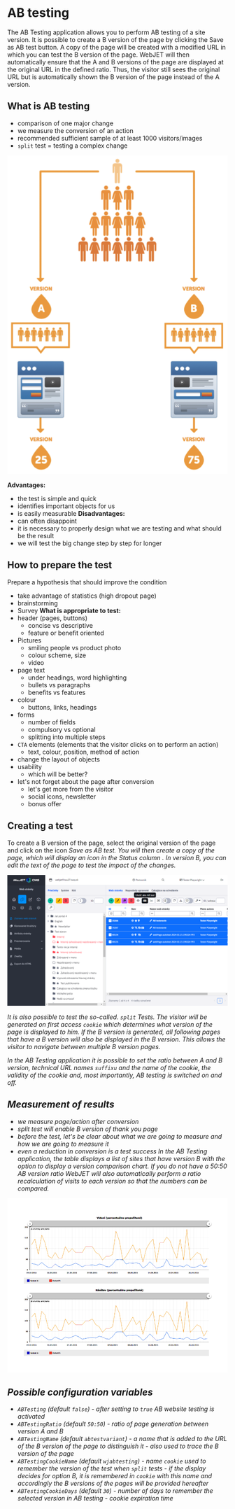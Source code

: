 # AB testing

The AB Testing application allows you to perform AB testing of a site version. It is possible to create a B version of the page by clicking the Save as AB test button. A copy of the page will be created with a modified URL in which you can test the B version of the page. WebJET will then automatically ensure that the A and B versions of the page are displayed at the original URL in the defined ratio. Thus, the visitor still sees the original URL but is automatically shown the B version of the page instead of the A version.

## What is AB testing

- comparison of one major change
- we measure the conversion of an action
- recommended sufficient sample of at least 1000 visitors/images
- `split` test = testing a complex change

![](how-it-works.png)

**Advantages:**
- the test is simple and quick
- identifies important objects for us
- is easily measurable
**Disadvantages:**
- can often disappoint
- it is necessary to properly design what we are testing and what should be the result
- we will test the big change step by step for longer

## How to prepare the test

Prepare a hypothesis that should improve the condition

- take advantage of statistics (high dropout page)
- brainstorming
- Survey
**What is appropriate to test:**
- header (pages, buttons)
	- concise vs descriptive
	- feature or benefit oriented
- Pictures
	- smiling people vs product photo
	- colour scheme, size
	- video
- page text
	- under headings, word highlighting
	- bullets vs paragraphs
	- benefits vs features
- colour
	- buttons, links, headings
- forms
	- number of fields
	- compulsory vs optional
	- splitting into multiple steps
- `CTA` elements (elements that the visitor clicks on to perform an action)
	- text, colour, position, method of action
- change the layout of objects
- usability
	- which will be better?
- let's not forget about the page after conversion
	- let's get more from the visitor
	- social icons, newsletter
	- bonus offer
## Creating a test

To create a B version of the page, select the original version of the page and click on the icon <i class="fas fa-restroom" /> Save as AB test. You will then create a copy of the page, which will display an icon in the Status column <i class="fas fa-restroom" />. In version B, you can edit the text of the page to test the impact of the changes.

![](datatable.png)

It is also possible to test the so-called. `split` Tests. The visitor will be generated on first access `cookie` which determines what version of the page is displayed to him. If the B version is generated, all following pages that have a B version will also be displayed in the B version. This allows the visitor to navigate between multiple B version pages.

In the AB Testing application it is possible to set the ratio between A and B version, technical URL names `suffixu` and the name of the cookie, the validity of the cookie and, most importantly, AB testing is switched on and off.

## Measurement of results

- we measure page/action after conversion
- split test will enable B version of thank you page
- before the test, let's be clear about what we are going to measure and how we are going to measure it
- even a reduction in conversion is a test success
In the AB Testing application, the table displays a list of sites that have version B with the option to display a version comparison chart. If you do not have a 50:50 AB version ratio WebJET will also automatically perform a ratio recalculation of visits to each version so that the numbers can be compared.

![](abtest2.png)

## Possible configuration variables

- `ABTesting` (default `false`) - after setting to `true` AB website testing is activated
- `ABTestingRatio` (default `50:50`) - ratio of page generation between version A and B
- `ABTestingName` (default `abtestvariant`) - a name that is added to the URL of the B version of the page to distinguish it - also used to trace the B version of the page
- `ABTestingCookieName` (default `wjabtesting`) - name `cookie` used to remember the version of the test when `split` tests - if the display decides for option B, it is remembered in `cookie` with this name and accordingly the B versions of the pages will be provided hereafter
- `ABTestingCookieDays` (default `30`) - number of days to remember the selected version in AB testing - cookie expiration time

